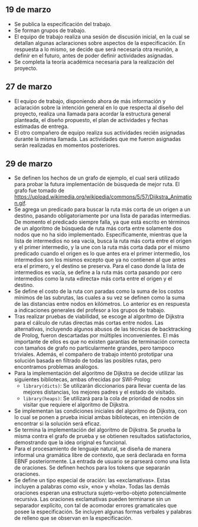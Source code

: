 ## 19 de marzo

- Se publica la especificación del trabajo.
- Se forman grupos de trabajo.
- El equipo de trabajo realiza una sesión de discusión inicial, en la cual se
  detallan algunas aclaraciones sobre aspectos de la especificación. En
  respuesta a lo mismo, se decide que será necesaria otra reunión, a definir en
  el futuro, antes de poder definir actividades asignadas.
- Se completa la teoría académica necesaria para la realización del proyecto.

## 27 de marzo

- El equipo de trabajo, disponiendo ahora de más información y aclaración sobre
  la intención general en lo que respecta al diseño del proyecto, realiza una
  llamada para acordar la estructura general planteada, el diseño propuesto, el
  plan de actividades y fechas estimadas de entrega.
- El otro compañero de equipo realiza sus actividades recién asignadas durante
  la misma llamada. Las actividades que me fueron asignadas serán realizadas en
  momentos posteriores.

## 29 de marzo

- Se definen los hechos de un grafo de ejemplo, el cual será utilizado para
  probar la futura implementación de búsqueda de mejor ruta. El grafo fue
  tomado de
  <https://upload.wikimedia.org/wikipedia/commons/5/57/Dijkstra_Animation.gif>.
- Se agrega un predicado para buscar la ruta más corta de un origen a un
  destino, pasando obligatoriamente por una lista de paradas intermedias.  De
  momento el predicado siempre falla, ya que está escrito en términos de un
  algoritmo de búsqueda de ruta más corta entre solamente dos nodos que no ha
  sido implementado. Específicamente, mientras que la lista de intermedios no
  sea vacía, busca la ruta más corta entre el origen y el primer intermedio, y
  la une con la ruta más corta dada por el mismo predicado cuando el origen es
  lo que antes era el primer intermedio, los intermedios son los mismos excepto
  que ya no contienen al que antes era el primero, y el destino se preserva.
  Para el caso donde la lista de intermedios es vacía, se define a la ruta más
  corta pasando por cero intermedios como la ruta «directa» más corta entre el
  origen y el destino.
- Se define el costo de la ruta con paradas como la suma de los costos mínimos
  de las subrutas, las cuales a su vez se definen como la suma de las
  distancias entre nodos en kilómetros. Lo anterior es en respuesta a
  indicaciones generales del profesor a los grupos de trabajo.
- Tras realizar pruebas de viabilidad, se escoge al algoritmo de Dijkstra para
  el cálculo de rutas directas más cortas entre nodos. Las alternativas,
  incluyendo algunos abusos de las técnicas de backtracking de Prolog, fueron
  descartadas por múltiples inconvenientes. El más importante de ellos es que
  no existen garantías de terminación correcta con tamaños de grafo no
  particularmente grandes, pero tampoco triviales. Además, el compañero de
  trabajo intentó prototipar una solución basada en filtrado de todas las
  posibles rutas, pero encontramos problemas análogos.
- Para la implementación del algoritmo de Dijkstra se decide utilizar las
  siguientes bibliotecas, ambas ofrecidas por SWI-Prolog:
  - `library(dicts)`: Se utilizarán diccionarios para llevar cuenta de las
	mejores distancias, los mejores padres y el estado de visitado.
  - `library(heaps)`: Se utilizará para la cola de prioridad de nodos sin
	visitar que requiere el algoritmo de Dijkstra.
- Se implementan las condiciones iniciales del algoritmo de Dijkstra, con lo
  cual se ponen a prueba inicial ambas bibliotecas, en intención de encontrar
  si la solución será eficaz.
- Se termina la implementación del algoritmo de Dijkstra. Se prueba la misma
  contra el grafo de prueba y se obtienen resultados satisfactorios,
  demostrando que la idea original es funcional.
- Para el procesamiento de lenguaje natural, se diseña de manera informal una
  gramática libre de contexto, que será declarada en forma EBNF posteriormente.
  La entrada de usuario se parseará como una lista de oraciones. Se definen
  hechos para los tokens que separarán oraciones.
- Se define un tipo especial de oración: las «exclamativas». Estas incluyen a
  palabras como «sí», «no» y «hola». Todas las demás oraciones esperan una
  estructura sujeto-verbo-objeto potencialmente recursiva. Las oraciones
  exclamativas pueden terminarse sin un separador explícito, con tal de
  acomodar errores gramaticales que posee la especificación. Se incluyen
  algunas formas verbales y palabras de relleno que se observan en la
  especificación.
